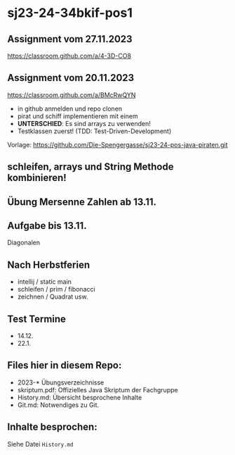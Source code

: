 # sj23-24-34bkif-pos1

## Assignment vom 27.11.2023

<https://classroom.github.com/a/4-3D-CO8>

## Assignment vom 20.11.2023

<https://classroom.github.com/a/BMcRwQYN>

-   in github anmelden und repo clonen
-   pirat und schiff implementieren mit einem
-   **UNTERSCHIED**: Es sind arrays zu verwenden!
-   Testklassen zuerst! (TDD: Test-Driven-Development)

Vorlage: <https://github.com/Die-Spengergasse/sj23-24-pos-java-piraten.git>

## schleifen, arrays und String Methode kombinieren!

## Übung Mersenne Zahlen ab 13.11.

## Aufgabe bis 13.11.

Diagonalen

## Nach Herbstferien

-   intellij / static main
-   schleifen / prim / fibonacci
-   zeichnen / Quadrat usw.

## Test Termine

-   14.12.
-   22.1.

## Files hier in diesem Repo:

-   2023-\* Übungsverzeichnisse
-   skriptum.pdf: Offizielles Java Skriptum der Fachgruppe
-   History.md: Übersicht besprochene Inhalte
-   Git.md: Notwendiges zu Git.

## Inhalte besprochen:

Siehe Datei `History.md`
